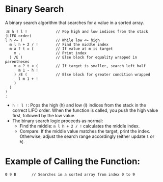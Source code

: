 # Binary Search
A binary search algorithm that searches for a value in a sorted array.
```
:B h ! l !             // Pop high and low indices from the stack (LIFO order)
l h <= (               // While low <= high
  m l h + 2 / !        // Find the middle index
  m a ? t = (          // If value at m is target
    m .                // Print index
  ) /E (               // Else block for equality wrapped in parentheses
    m a ? t < (        // If target is smaller, search left half
      m 1 - h !
    ) /E (             // Else block for greater condition wrapped
      l m 1 + !
    )
  )
)
;
```

- `h ! l !`: Pops the high (h) and low (l) indices from the stack in the correct LIFO order. When the function is called, you push the high value first, followed by the low value.
- The binary search logic proceeds as normal:
  - Find the middle: `m l h + 2 / !` calculates the middle index.
  - Compare: If the middle value matches the target, print the index. Otherwise, adjust the search range accordingly (either update `l` or `h`).
# Example of Calling the Function:
`0 9 B       // Searches in a sorted array from index 0 to 9`
